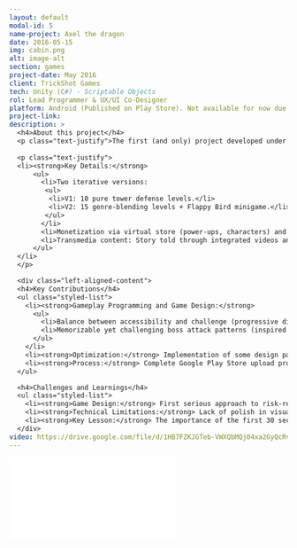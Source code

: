 ```yaml
---
layout: default
modal-id: 5
name-project: Axel the dragon
date: 2016-05-15
img: cabin.png
alt: image-alt
section: games
project-date: May 2016
client: TrickShot Games
tech: Unity (C#) - Scriptable Objects
rol: Lead Programmer & UX/UI Co-Designer
platform: Android (Published on Play Store). Not available for now due to contract with the owner
project-link:
description: >
  <h4>About this project</h4>
  <p class="text-justify">The first (and only) project developed under the TrickShot label for an external IP (Axel the Dragon). The game combined tower defense (inspired by Plants vs. Zombies) and runner mechanics, adapting to the narrative of the dragon Axel.</p>
  
  <p class="text-justify">
  <li><strong>Key Details:</strong>
      <ul>
        <li>Two iterative versions:
         <ul>
          <li>V1: 10 pure tower defense levels.</li>
          <li>V2: 15 genre-blending levels + Flappy Bird minigame.</li>
         </ul>
        </li>
        <li>Monetization via virtual store (power-ups, characters) and interstitial advertising (optional videos).</li>
        <li>Transmedia content: Story told through integrated videos and digital comics.</li>
      </ul>
  </li>
  </p>

  <div class="left-aligned-content">
  <h4>Key Contributions</h4>
  <ul class="styled-list">
    <li><strong>Gameplay Programming and Game Design:</strong>
      <ul>
        <li>Balance between accessibility and challenge (progressive difficulty curve).</li>
        <li>Memorizable yet challenging boss attack patterns (inspired by simplified bullet hells).</li>
      </ul>
    </li>
    <li><strong>Optimization:</strong> Implementation of some design patterns for better performance on mobile devices, such as singleton and object pooling.</li>
    <li><strong>Process:</strong> Complete Google Play Store upload process (build, metadata, and asset management Post-launch retention and difficulty analysis.</li>
  </ul>

  <h4>Challenges and Learnings</h4>
  <ul class="styled-list">
    <li><strong>Game Design:</strong> First serious approach to risk-reward balance in shooters (e.g., rewards for getting close to enemies).</li>
    <li><strong>Technical Limitations:</strong> Lack of polish in visual feedback (e.g., clear indicators of damage taken).</li>
    <li><strong>Key Lesson:</strong> The importance of the first 30 seconds of gameplay to capture the casual player.</li>
  </div>
video: https://drive.google.com/file/d/1HB7FZKJGTeb-VWXQbMQj04xa2GyQcRvi/preview
---
```


<div class="embed-responsive" style="background: url('img/portfolio/{{ post.img }}') center/cover;">
  <iframe 
    src="{{ page.video }}" 
    frameborder="0"
    allow="accelerometer; autoplay; clipboard-write; encrypted-media; gyroscope; picture-in-picture" 
    allowfullscreen
    class="w-full h-full">
  </iframe>
</div>